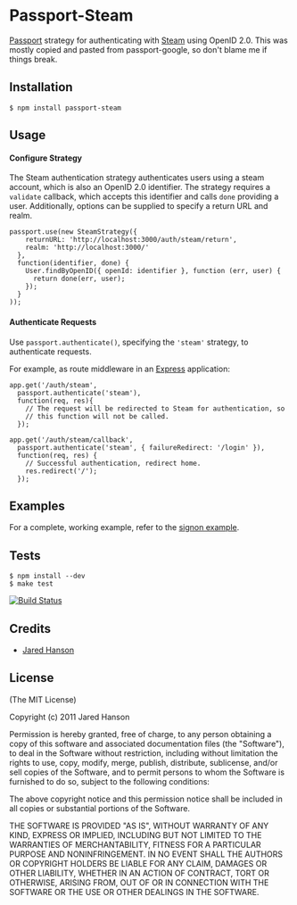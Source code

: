# Passport-Steam

[Passport](https://github.com/jaredhanson/passport) strategy for authenticating
with [Steam](http://www.steam.com/) using OpenID 2.0. This was mostly copied
and pasted from passport-google, so don't blame me if things break.


## Installation

    $ npm install passport-steam

## Usage

#### Configure Strategy

The Steam authentication strategy authenticates users using a steam account,
which is also an OpenID 2.0 identifier.  The strategy requires a `validate`
callback, which accepts this identifier and calls `done` providing a user.
Additionally, options can be supplied to specify a return URL and realm.

    passport.use(new SteamStrategy({
        returnURL: 'http://localhost:3000/auth/steam/return',
        realm: 'http://localhost:3000/'
      },
      function(identifier, done) {
        User.findByOpenID({ openId: identifier }, function (err, user) {
          return done(err, user);
        });
      }
    ));

#### Authenticate Requests

Use `passport.authenticate()`, specifying the `'steam'` strategy, to
authenticate requests.

For example, as route middleware in an [Express](http://expressjs.com/)
application:

    app.get('/auth/steam',
      passport.authenticate('steam'),
      function(req, res){
        // The request will be redirected to Steam for authentication, so
        // this function will not be called.
      });

    app.get('/auth/steam/callback',
      passport.authenticate('steam', { failureRedirect: '/login' }),
      function(req, res) {
        // Successful authentication, redirect home.
        res.redirect('/');
      });

## Examples

For a complete, working example, refer to the [signon example](https://github.com/liamcurry/passport-steam/tree/master/examples/signon).

## Tests

    $ npm install --dev
    $ make test

[![Build Status](https://secure.travis-ci.org/liamcurry/passport-steam.png)](http://travis-ci.org/liamcurry/passport-liamcurry)

## Credits

  - [Jared Hanson](http://github.com/jaredhanson)

## License

(The MIT License)

Copyright (c) 2011 Jared Hanson

Permission is hereby granted, free of charge, to any person obtaining a copy of
this software and associated documentation files (the "Software"), to deal in
the Software without restriction, including without limitation the rights to
use, copy, modify, merge, publish, distribute, sublicense, and/or sell copies of
the Software, and to permit persons to whom the Software is furnished to do so,
subject to the following conditions:

The above copyright notice and this permission notice shall be included in all
copies or substantial portions of the Software.

THE SOFTWARE IS PROVIDED "AS IS", WITHOUT WARRANTY OF ANY KIND, EXPRESS OR
IMPLIED, INCLUDING BUT NOT LIMITED TO THE WARRANTIES OF MERCHANTABILITY, FITNESS
FOR A PARTICULAR PURPOSE AND NONINFRINGEMENT. IN NO EVENT SHALL THE AUTHORS OR
COPYRIGHT HOLDERS BE LIABLE FOR ANY CLAIM, DAMAGES OR OTHER LIABILITY, WHETHER
IN AN ACTION OF CONTRACT, TORT OR OTHERWISE, ARISING FROM, OUT OF OR IN
CONNECTION WITH THE SOFTWARE OR THE USE OR OTHER DEALINGS IN THE SOFTWARE.
